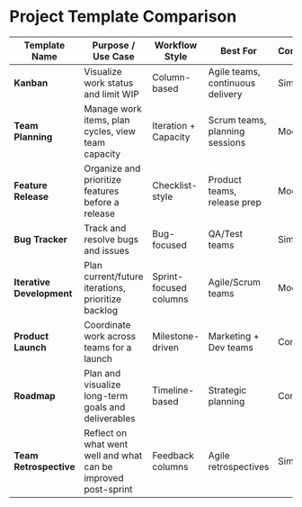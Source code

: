# Project Template Comparison

| Template Name           | Purpose / Use Case                                                               | Workflow Style         | Best For                               | Complexity | WIP Limiting |
|------------------------|-----------------------------------------------------------------------------------|------------------------|----------------------------------------|------------|--------------|
| **Kanban**             | Visualize work status and limit WIP                                              | Column-based           | Agile teams, continuous delivery       | Simple     |  Yes        |
| **Team Planning**      | Manage work items, plan cycles, view team capacity                               | Iteration + Capacity   | Scrum teams, planning sessions         | Moderate   | No         |
| **Feature Release**    | Organize and prioritize features before a release                                | Checklist-style        | Product teams, release prep            | Moderate   |  No         |
| **Bug Tracker**        | Track and resolve bugs and issues                                                 | Bug-focused            | QA/Test teams                          | Simple     |  No         |
| **Iterative Development** | Plan current/future iterations, prioritize backlog                          | Sprint-focused columns | Agile/Scrum teams                      | Moderate   |  Partial    |
| **Product Launch**     | Coordinate work across teams for a launch                                        | Milestone-driven       | Marketing + Dev teams                  | Complex    |  No         |
| **Roadmap**            | Plan and visualize long-term goals and deliverables                              | Timeline-based         | Strategic planning                     | Complex    |  No         |
| **Team Retrospective** | Reflect on what went well and what can be improved post-sprint                   | Feedback columns       | Agile retrospectives                   | Simple     | No         |




